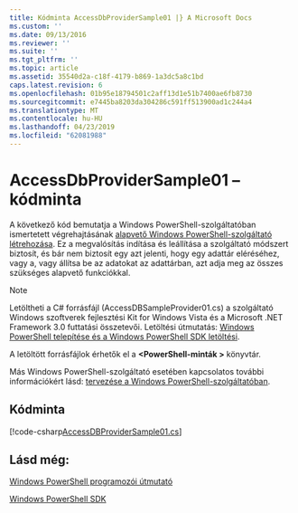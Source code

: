 ```yaml
---
title: Kódminta AccessDbProviderSample01 |} A Microsoft Docs
ms.custom: ''
ms.date: 09/13/2016
ms.reviewer: ''
ms.suite: ''
ms.tgt_pltfrm: ''
ms.topic: article
ms.assetid: 35540d2a-c18f-4179-b869-1a3dc5a8c1bd
caps.latest.revision: 6
ms.openlocfilehash: 01b95e18794501c2aff13d1e51b7400ae6fb8730
ms.sourcegitcommit: e7445ba8203da304286c591ff513900ad1c244a4
ms.translationtype: MT
ms.contentlocale: hu-HU
ms.lasthandoff: 04/23/2019
ms.locfileid: "62081988"
---
```

# <a name="accessdbprovidersample01-code-sample"></a>AccessDbProviderSample01 – kódminta

A következő kód bemutatja a Windows PowerShell-szolgáltatóban ismertetett végrehajtásának [alapvető Windows PowerShell-szolgáltató létrehozása](./creating-a-basic-windows-powershell-provider.md). Ez a megvalósítás indítása és leállítása a szolgáltató módszert biztosít, és bár nem biztosít egy azt jelenti, hogy egy adattár eléréséhez, vagy a, vagy állítsa be az adatokat az adattárban, azt adja meg az összes szükséges alapvető funkciókkal.

> [!NOTE]
> Letöltheti a C# forrásfájl (AccessDBSampleProvider01.cs) a szolgáltató Windows szoftverek fejlesztési Kit for Windows Vista és a Microsoft .NET Framework 3.0 futtatási összetevői. Letöltési útmutatás: [Windows PowerShell telepítése és a Windows PowerShell SDK letöltési](/powershell/developer/installing-the-windows-powershell-sdk).
>
> A letöltött forrásfájlok érhetők el a  **\<PowerShell-minták >** könyvtár.
>
> Más Windows PowerShell-szolgáltató esetében kapcsolatos további információkért lásd: [tervezése a Windows PowerShell-szolgáltatóban](./designing-your-windows-powershell-provider.md).

## <a name="code-sample"></a>Kódminta

[!code-csharp[AccessDBProviderSample01.cs](../../powershell-sdk-samples/SDK-2.0/csharp/AccessDBProviderSample01/AccessDBProviderSample01.cs#L11-L30 "AccessDBProviderSample01.cs")]

## <a name="see-also"></a>Lásd még:

[Windows PowerShell programozói útmutató](./windows-powershell-programmer-s-guide.md)

[Windows PowerShell SDK](../windows-powershell-reference.md)